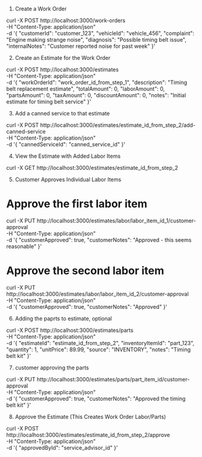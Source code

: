 1. Create a Work Order

curl -X POST http://localhost:3000/work-orders \
  -H "Content-Type: application/json" \
  -d '{
    "customerId": "customer_123",
    "vehicleId": "vehicle_456",
    "complaint": "Engine making strange noise",
    "diagnosis": "Possible timing belt issue",
    "internalNotes": "Customer reported noise for past week"
  }'


2. Create an Estimate for the Work Order

curl -X POST http://localhost:3000/estimates \
  -H "Content-Type: application/json" \
  -d '{
    "workOrderId": "work_order_id_from_step_1",
    "description": "Timing belt replacement estimate",
    "totalAmount": 0,
    "laborAmount": 0,
    "partsAmount": 0,
    "taxAmount": 0,
    "discountAmount": 0,
    "notes": "Initial estimate for timing belt service"
  }'


3. Add a canned service to that estimate

curl -X POST http://localhost:3000/estimates/estimate_id_from_step_2/add-canned-service \
  -H "Content-Type: application/json" \
  -d '{
    "cannedServiceId": "canned_service_id"
  }'

4. View the Estimate with Added Labor Items

curl -X GET http://localhost:3000/estimates/estimate_id_from_step_2


5. Customer Approves Individual Labor Items

# Approve the first labor item
curl -X PUT http://localhost:3000/estimates/labor/labor_item_id_1/customer-approval \
  -H "Content-Type: application/json" \
  -d '{
    "customerApproved": true,
    "customerNotes": "Approved - this seems reasonable"
  }'

# Approve the second labor item
curl -X PUT http://localhost:3000/estimates/labor/labor_item_id_2/customer-approval \
  -H "Content-Type: application/json" \
  -d '{
    "customerApproved": true,
    "customerNotes": "Approved"
  }'


6. Adding the paprts to estimate, optional

curl -X POST http://localhost:3000/estimates/parts \
  -H "Content-Type: application/json" \
  -d '{
    "estimateId": "estimate_id_from_step_2",
    "inventoryItemId": "part_123",
    "quantity": 1,
    "unitPrice": 89.99,
    "source": "INVENTORY",
    "notes": "Timing belt kit"
  }'

7. customer approving the parts

curl -X PUT http://localhost:3000/estimates/parts/part_item_id/customer-approval \
  -H "Content-Type: application/json" \
  -d '{
    "customerApproved": true,
    "customerNotes": "Approved the timing belt kit"
  }'

8. Approve the Estimate (This Creates Work Order Labor/Parts)

curl -X POST http://localhost:3000/estimates/estimate_id_from_step_2/approve \
  -H "Content-Type: application/json" \
  -d '{
    "approvedById": "service_advisor_id"
  }'